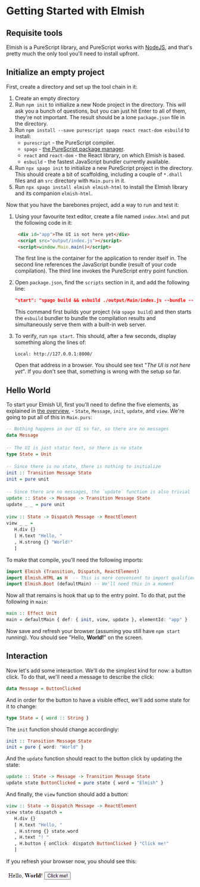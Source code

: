 # Getting Started with Elmish

## Requisite tools

Elmish is a PureScript library, and PureScript works with
[NodeJS](https://nodejs.org/en/download/), and that's pretty much the only tool
you'll need to install upfront.

## Initialize an empty project

First, create a directory and set up the tool chain in it:

1. Create an empty directory
2. Run `npm init` to initialize a new Node project in the directory. This will
   ask you a bunch of questions, but you can just hit Enter to all of them,
   they're not important. The result should be a lone `package.json` file in the
   directory.
3. Run `npm install --save purescript spago react react-dom esbuild` to install:
    * `purescript` - the PureScript compiler.
    * `spago` - [the PureScript package manager](https://github.com/purescript/spago).
    * `react` and `react-dom` - the React library, on which Elmish is based.
    * `esbuild` - the fastest JavaScript bundler currently available.
4. Run `npx spago init` to initialize a new PureScript project in the directory.
   This should create a bit of scaffolding, including a couple of `*.dhall` files
   and an `src` directory with `Main.purs` in it.
5. Run `npx spago install elmish elmish-html` to install the Elmish library and
   its companion `elmish-html`.

Now that you have the barebones project, add a way to run and test it:

1. Using your favourite text editor, create a file named `index.html` and put
   the following code in it:

   ```html
    <div id="app">The UI is not here yet</div>
    <script src="output/index.js"></script>
    <script>window.Main.main()</script>
   ```

   The first line is the container for the application to render itself in. The
   second line references the JavaScript bundle (result of your code
   compilation). The third line invokes the PureScript entry point function.

2. Open `package.json`, find the `scripts` section in it, and add the following line:

   ```json
   "start": "spago build && esbuild ./output/Main/index.js --bundle --serve --servedir=. --outfile=output/index.js --global-name=Main"
   ```

   This command first builds your project (via `spago build`) and then starts
   the `esbuild` bundler to bundle the compilation results and simultaneously
   serve them with a built-in web server.

3. To verify, run `npm start`. This should, after a few seconds, display
   something along the lines of:

   ```text
   Local: http://127.0.0.1:8000/
   ```

   Open that address in a browser. You should see text "_The UI is not here
   yet_". If you don't see that, something is wrong with the setup so far.

## Hello World

To start your Elmish UI, first you'll need to define the five elements, as
explained in [the overview](index.md), - `State`, `Message`, `init`, `update`,
and `view`. We're going to put all of this in `Main.purs`:

```haskell
-- Nothing happens in our UI so far, so there are no messages
data Message

-- The UI is just static text, so there is no state
type State = Unit

-- Since there is no state, there is nothing to initialize
init :: Transition Message State
init = pure unit

-- Since there are no messages, the `update` function is also trivial
update :: State -> Message -> Transition Message State
update _ _ = pure unit

view :: State -> Dispatch Message -> ReactElement
view _ _ =
   H.div {}
   [ H.text "Hello, "
   , H.strong {} "World!"
   ]
```

To make that compile, you'll need the following imports:

```haskell
import Elmish (Transition, Dispatch, ReactElement)
import Elmish.HTML as H  -- This is more convenient to import qualified
import Elmish.Boot (defaultMain) -- We'll need this in a moment
```

Now all that remains is hook that up to the entry point. To do that, put the
following in `main`:

```haskell
main :: Effect Unit
main = defaultMain { def: { init, view, update }, elementId: "app" }
```

Now save and refresh your browser (assuming you still have `npm start` running).
You should see "Hello, **World!**" on the screen.

## Interaction

Now let's add some interaction. We'll do the simplest kind for now: a button
click. To do that, we'll need a message to describe the click:

```haskell
data Message = ButtonClicked
```

And in order for the button to have a visible effect, we'll add some state for
it to change:

```haskell
type State = { word :: String }
```

The `init` function should change accordingly:

```haskell
init :: Transition Message State
init = pure { word: "World" }
```

And the `update` function should react to the button click by updating the
state:

```haskell
update :: State -> Message -> Transition Message State
update state ButtonClicked = pure state { word = "Elmish" }
```

And finally, the `view` function should add a button:

```haskell
view :: State -> Dispatch Message -> ReactElement
view state dispatch =
   H.div {}
   [ H.text "Hello, "
   , H.strong {} state.word
   , H.text "! "
   , H.button { onClick: dispatch ButtonClicked } "Click me!"
   ]
```

If you refresh your browser now, you should see this:

![Interaction](getting-started-interaction.gif)
